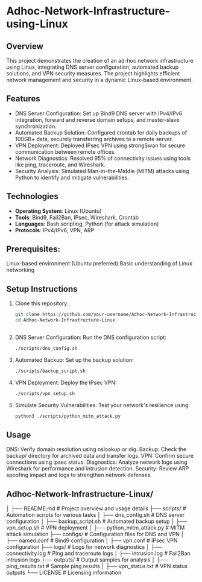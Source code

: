 # Adhoc-Network-Infrastructure-using-Linux

## Overview
This project demonstrates the creation of an ad-hoc network infrastructure using Linux, integrating DNS server configuration, automated backup solutions, and VPN security measures. The project highlights efficient network management and security in a dynamic Linux-based environment.

## Features

- DNS Server Configuration: Set up Bind9 DNS server with IPv4/IPv6 integration, forward and reverse domain setups, and master-slave synchronization.
- Automated Backup Solution: Configured crontab for daily backups of 100GB+ data, securely transferring archives to a remote server.
- VPN Deployment: Deployed IPsec VPN using strongSwan for secure communication between remote offices.
- Network Diagnostics: Resolved 95% of connectivity issues using tools like ping, traceroute, and Wireshark.
- Security Analysis: Simulated Man-in-the-Middle (MITM) attacks using Python to identify and mitigate vulnerabilities.

## Technologies
- **Operating System**: Linux (Ubuntu)
- **Tools**: Bind9, Fail2Ban, IPsec, Wireshark, Crontab
- **Languages**: Bash scripting, Python (for attack simulation)
- **Protocols**: IPv4/IPv6, VPN, ARP

## Prerequisites:
Linux-based environment (Ubuntu preferred)
Basic understanding of Linux networking

## Setup Instructions
1. Clone this repository:
   ```bash
   git clone https://github.com/your-username/Adhoc-Network-Infrastructure-Linux.git
   cd Adhoc-Network-Infrastructure-Linux
  
2. DNS Server Configuration: Run the DNS configuration script:
   ```bash
   ./scripts/dns_config.sh

3. Automated Backup: Set up the backup solution:
   ```bash
   ./scripts/backup_script.sh

4. VPN Deployment: Deploy the IPsec VPN:
   ```bash
   ./scripts/vpn_setup.sh

5. Simulate Security Vulnerabilities: Test your network's resilience using:
   ```bash
   python3 ./scripts/python_mitm_attack.py

## Usage
DNS: Verify domain resolution using nslookup or dig.
Backup: Check the backup/ directory for archived data and transfer logs.
VPN: Confirm secure connections using ipsec status.
Diagnostics: Analyze network logs using Wireshark for performance and intrusion detection.
Security: Review ARP spoofing impact and logs to strengthen network defenses.

## Adhoc-Network-Infrastructure-Linux/
│
├── README.md                  # Project overview and usage details
├── scripts/                   # Automation scripts for various tasks
│   ├── dns_config.sh          # DNS server configuration
│   ├── backup_script.sh       # Automated backup setup
│   ├── vpn_setup.sh           # VPN deployment
│   ├── python_mitm_attack.py  # MITM attack simulation
├── configs/                   # Configuration files for DNS and VPN
│   ├── named.conf             # Bind9 configuration
│   ├── vpn.conf               # IPsec VPN configuration
├── logs/                      # Logs for network diagnostics
│   ├── connectivity.log       # Ping and traceroute logs
│   ├── intrusion.log          # Fail2Ban intrusion logs
├── outputs/                   # Output samples for analysis
│   ├── ping_results.txt       # Sample ping results
│   ├── vpn_status.txt         # VPN status outputs
└── LICENSE                    # Licensing information

   
